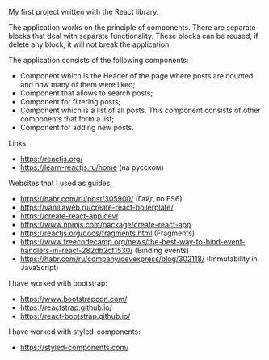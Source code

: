 My first project written with the React library. 

The application works on the principle of components. There are separate blocks that deal with separate functionality. These blocks can be reused, if delete any block, it will not break the application.  

The application consists of the following components:  
- Component which is the Header of the page where posts are counted and how many of them were liked;
- Component that allows to search posts;
- Component for filtering posts;
- Component which is a list of all posts. This component consists of other components that form a list;
- Component for adding new posts.
  
Links:
- https://reactjs.org/
- https://learn-reactjs.ru/home (на русском)

Websites that I used as guides:
- https://habr.com/ru/post/305900/ (Гайд по ES6)
- https://vanillaweb.ru/create-react-boilerplate/
- https://create-react-app.dev/
- https://www.npmjs.com/package/create-react-app
- https://reactjs.org/docs/fragments.html (Fragments)
- https://www.freecodecamp.org/news/the-best-way-to-bind-event-handlers-in-react-282db2cf1530/ (Binding events)
- https://habr.com/ru/company/devexpress/blog/302118/ (Immutability in JavaScript)

I have worked with bootstrap:
- https://www.bootstrapcdn.com/
- https://reactstrap.github.io/
- https://react-bootstrap.github.io/

I have worked with styled-components:
- https://styled-components.com/